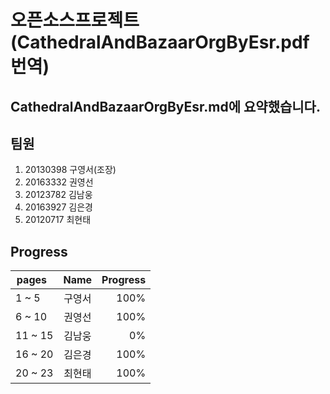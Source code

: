 ﻿
오픈소스프로젝트(CathedralAndBazaarOrgByEsr.pdf 번역)
=============

CathedralAndBazaarOrgByEsr.md에 요약했습니다.
-------------


팀원
-------------

1. 20130398 구영서(조장)
2. 20163332 권영선
3. 20123782 김남웅
4. 20163927 김은경
5. 20120717 최현태


Progress
--------

| pages   | Name | Progress  |
| ---------- |:----:| ---------:|
| 1 ~ 5      | 구영서 |       100% |
| 6 ~ 10     | 권영선 |        100% |
| 11 ~ 15    | 김남웅 |        0% |
| 16 ~ 20    | 김은경 |        100% |
| 20 ~ 23    | 최현태 |      100% |
